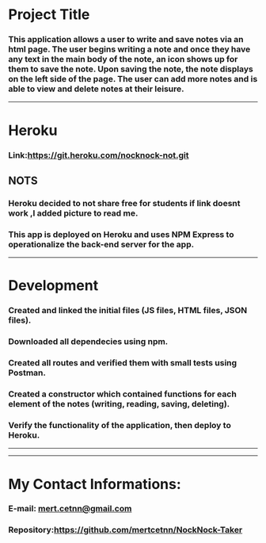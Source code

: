 # Project Title

### This application allows a user to write and save notes via an html page. The user begins writing a note and once they have any text in the main body of the note, an icon shows up for them to save the note. Upon saving the note, the note displays on the left side of the page. The user can add more notes and is able to view and delete notes at their leisure.

<hr>

# Heroku

### Link:https://git.heroku.com/nocknock-not.git

## NOTS

### Heroku decided to not share free for students if link doesnt work ,I added picture to read me.

### This app is deployed on Heroku and uses NPM Express to operationalize the back-end server for the app.

<hr>

# Development

### Created and linked the initial files (JS files, HTML files, JSON files).

### Downloaded all dependecies using npm.

### Created all routes and verified them with small tests using Postman.

### Created a constructor which contained functions for each element of the notes (writing, reading, saving, deleting).

### Verify the functionality of the application, then deploy to Heroku.

<hr>

<hr>

# My Contact Informations:

### E-mail: mert.cetnn@gmail.com

### Repository:https://github.com/mertcetnn/NockNock-Taker
